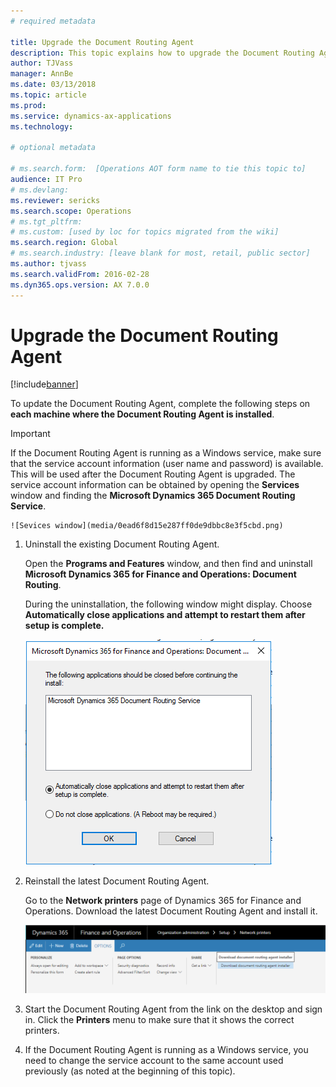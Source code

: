 ```yaml
---
# required metadata

title: Upgrade the Document Routing Agent
description: This topic explains how to upgrade the Document Routing Agent.
author: TJVass
manager: AnnBe
ms.date: 03/13/2018
ms.topic: article
ms.prod: 
ms.service: dynamics-ax-applications
ms.technology: 

# optional metadata

# ms.search.form:  [Operations AOT form name to tie this topic to]
audience: IT Pro
# ms.devlang: 
ms.reviewer: sericks
ms.search.scope: Operations
# ms.tgt_pltfrm: 
# ms.custom: [used by loc for topics migrated from the wiki]
ms.search.region: Global
# ms.search.industry: [leave blank for most, retail, public sector]
ms.author: tjvass
ms.search.validFrom: 2016-02-28
ms.dyn365.ops.version: AX 7.0.0
---
```


# Upgrade the Document Routing Agent

[!include[banner](../includes/banner.md)]

To update the Document Routing Agent, complete the following steps on **each machine where the Document Routing Agent is
installed**.

> [!Important]
> If the Document Routing Agent is running as a Windows service, make sure that the service account information (user name and password) is available. This will be used after the Document Routing Agent is upgraded. The service account information can be obtained by opening the **Services** window and finding the **Microsoft Dynamics 365 Document Routing Service**.

    ![Sevices window](media/0ead6f8d15e287ff0de9dbbc8e3f5cbd.png)

1.  Uninstall the existing Document Routing Agent. 

    Open the **Programs and Features** window, and then find and uninstall **Microsoft Dynamics 365 for Finance and Operations: Document Routing**.

    During the uninstallation, the following window might display. Choose **Automatically close applications and attempt to restart them after setup is complete.**

    ![Uninstall the existing Document Routing Agent](media/1ae8c98a774df5d3ccaec83368be0270.png)

2.  Reinstall the latest Document Routing Agent.

    Go to the **Network printers** page of Dynamics 365 for Finance and Operations. Download the latest Document Routing Agent and install it.

    ![Network Printers page](media/2e707cfcc1b4d1032c4dd3a60d8979c0.png)

3.  Start the Document Routing Agent from the link on the desktop and sign in. Click the **Printers** menu to make sure that it shows the correct printers.

4.  If the Document Routing Agent is running as a Windows service, you need to change the service account to the same account used previously (as noted at the beginning of this topic).
